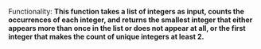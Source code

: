 Functionality: **This function takes a list of integers as input, counts the occurrences of each integer, and returns the smallest integer that either appears more than once in the list or does not appear at all, or the first integer that makes the count of unique integers at least 2.**